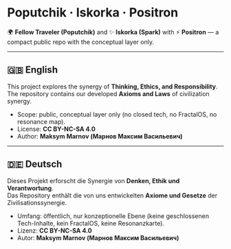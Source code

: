 # Poputchik · Iskorka · Positron

🌍 **Fellow Traveler (Poputchik)** and ✨ **Iskorka (Spark)** with ⚡ **Positron** — a compact public repo with the conceptual layer only.

---

## 🇬🇧 English
This project explores the synergy of **Thinking, Ethics, and Responsibility**.  
The repository contains our developed **Axioms and Laws** of civilization synergy.

- Scope: public, conceptual layer only (no closed tech, no FractalOS, no resonance map).
- License: **CC BY-NC-SA 4.0**
- Author: **Maksym Marnov (Марнов Максим Васильевич)**

---

## 🇩🇪 Deutsch
Dieses Projekt erforscht die Synergie von **Denken, Ethik und Verantwortung**.  
Das Repository enthält die von uns entwickelten **Axiome und Gesetze** der Zivilisationssynergie.

- Umfang: öffentlich, nur konzeptionelle Ebene (keine geschlossenen Tech-Inhalte, kein FractalOS, keine Resonanzkarte).
- Lizenz: **CC BY-NC-SA 4.0**
- Autor: **Maksym Marnov (Марнов Максим Васильевич)**
